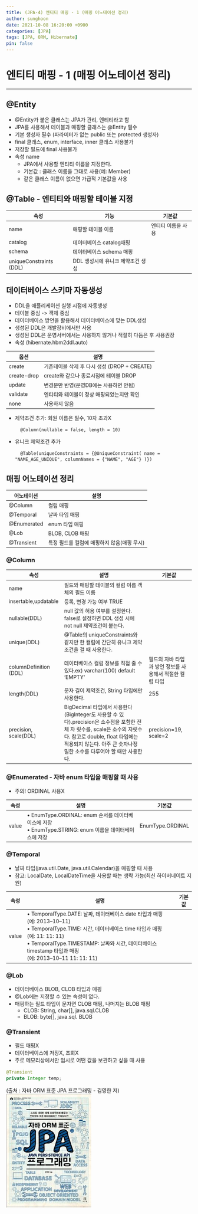 ```yaml
---
title: (JPA-4) 엔티티 매핑 - 1 (매핑 어노테이션 정리)
author: sunghoon
date: 2021-10-08 16:20:00 +0900
categories: [JPA]
tags: [JPA, ORM, Hibernate]
pin: false
--- 
```


# 엔티티 매핑 - 1 (매핑 어노테이션 정리)
---

## @Entity  
- @Entity가 붙은 클래스는 JPA가 관리, 엔티티라고 함  
- JPA를 사용해서 테이블과 매핑할 클래스는 @Entity 필수  
- 기본 생성자 필수 (파라미터가 없는 public 또는 protected 생성자)  
- final 클래스, enum, interface, inner 클래스 사용불가  
- 저장할 필드에 final 사용불가  
- 속성 name
	- JPA에서 사용할 엔티티 이름을 지정한다.
	- 기본값 : 클래스 이름을 그대로 사용(예: Member)
	- 같은 클래스 이름이 없으면 가급적 기본값을 사용

## @Table - 엔티티와 매핑할 테이블 지정  
|속성|기능|기본값|
|---|---|---|
|name|매핑할 테이블 이름|엔티티 이름을 사용||
|catalog|데이터베이스 catalog매핑||
|schema|데이터베이스 schema 매핑||
|uniqueConstraints (DDL)| DDL 생성시에 유니크 제약조건 생성||
  
## 데이터베이스 스키마 자동생성
- DDL을 애플리케이션 실행 시점에 자동생성
- 테이블 중심 -> 객체 중심
- 데이터베이스 방언을 활용해서 데이터베이스에 맞는 DDL생성
- 생성된 DDL은 개발장비에서만 사용
- 생성된 DDL은 운영서버에서는 사용하지 않거나 적절히 다듬은 후 사용권장
- 속성 (hibernate.hbm2ddl.auto)

|옵션|설명|
|---|---|
|create|기존테이블 삭제 후 다시 생성 (DROP + CREATE)|
|create-drop| create와 같으나 종료시점에 테이블 DROP| 
|update| 변경분만 반영(운영DB에는 사용하면 안됨)|
|validate| 엔티티와 테이블이 정상 매핑되었는지만 확인|
|none| 사용하지 않음|

- 제약조건 추가: 회원 이름은 필수, 10자 초과X

		@Column(nullable = false, length = 10)

- 유니크 제약조건 추가 

		@Table(uniqueConstraints = {@UniqueConstraint( name = "NAME_AGE_UNIQUE", columnNames = {"NAME", "AGE"} )}) 

## 매핑 어노테이션 정리

|어노테이션|설명|
|---|---|
|@Column| 컬럼 매핑|
|@Temporal| 날짜 타입 매핑|
|@Enumerated|enum 타입 매핑|
|@Lob| BLOB, CLOB 매핑|
|@Transient| 특정 필드를 컬럼에 매핑하지 않음(매핑 무시)|

### @Column
|속성| 설명 |기본값|
|---|---|---|
|name |필드와 매핑할 테이블의 컬럼 이름 객체의 필드 이름||
|insertable,updatable| 등록, 변경 가능 여부 TRUE||
|nullable(DDL)| null 값의 허용 여부를 설정한다. false로 설정하면 DDL 생성 시에 not null 제약조건이 붙는다.|
|unique(DDL)| @Table의 uniqueConstraints와 같지만 한 컬럼에 간단히 유니크 제약조건을 걸 때 사용한다.|
|columnDefinition (DDL)|데이터베이스 컬럼 정보를 직접 줄 수 있다.ex) varchar(100) default ‘EMPTY'|필드의 자바 타입과 방언 정보를 사용해서 적절한 컬럼 타입 |
|length(DDL)| 문자 길이 제약조건, String 타입에만 사용한다. |255 |
precision, scale(DDL)|BigDecimal 타입에서 사용한다(BigInteger도 사용할 수 있다).precision은 소수점을 포함한 전체 자 릿수를, scale은 소수의 자릿수다. 참고로 double, float 타입에는 적용되지 않는다. 아주 큰 숫자나정 밀한 소수를 다루어야 할 때만 사용한다.|precision=19, scale=2 |

### @Enumerated - 자바 enum 타입을 매핑할 때 사용
- 주의! ORDINAL 사용X

|속성| 설명| 기본값|
|---|---|---|
|value| • EnumType.ORDINAL: enum 순서를 데이터베이스에 저장 <br/>• EnumType.STRING: enum 이름을 데이터베이스에 저장 |EnumType.ORDINAL 

### @Temporal
- 날짜 타입(java.util.Date, java.util.Calendar)을 매핑할 때 사용
- 참고: LocalDate, LocalDateTime을 사용할 때는 생략 가능(최신 하이버네이트 지원)

|속성| 설명| 기본값|
|---|---|---|
|value|• TemporalType.DATE: 날짜, 데이터베이스 date 타입과 매핑<br/>(예: 2013–10–11)<br/>• TemporalType.TIME: 시간, 데이터베이스 time 타입과 매핑<br/>(예: 11: 11: 11)<br/>• TemporalType.TIMESTAMP: 날짜와 시간, 데이터베이스 timestamp 타입과 매핑<br/>(예: 2013–10–11 11: 11: 11) 

### @Lob
- 데이터베이스 BLOB, CLOB 타입과 매핑
- @Lob에는 지정할 수 있는 속성이 없다.
- 매핑하는 필드 타입이 문자면 CLOB 매핑, 나머지는 BLOB 매핑
	- CLOB: String, char[], java.sql.CLOB
	- BLOB: byte[], java.sql. BLOB 

### @Transient
- 필드 매핑X
- 데이터베이스에 저장X, 조회X
- 주로 메모리상에서만 임시로 어떤 값을 보관하고 싶을 때 사용
```java
@Transient
private Integer temp; 
```
  
(출처 : 자바 ORM 표준 JPA 프로그래밍 - 김영한 저)  
![출처책표지](/assets/img/JPA_book.jpg)